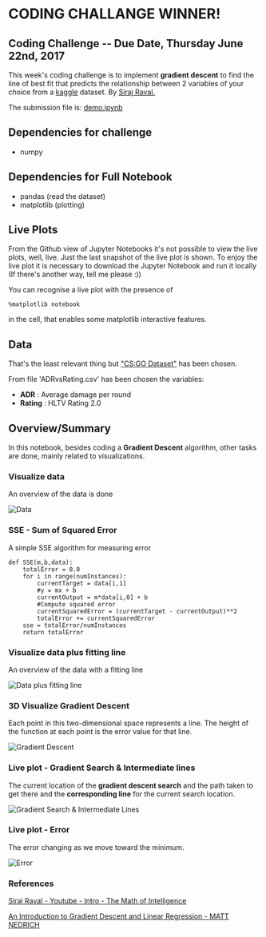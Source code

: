 # CODING CHALLANGE WINNER!

## Coding Challenge -- Due Date, Thursday June 22nd, 2017

This week's coding challenge is to implement **gradient descent** to find the line of best fit that predicts the relationship between
2 variables of your choice from a [kaggle](https://www.kaggle.com/datasets) dataset. By <a href="https://github.com/llSourcell/The_Math_of_Intelligence">Siraj Raval.</a>

The submission file is: <a href="https://github.com/alberduris/The_Math_of_Intelligence/blob/master/Week1/demo.ipynb">demo.ipynb</a>

## Dependencies for challenge

* numpy

## Dependencies for Full Notebook

* pandas (read the dataset)
* matplotlib (plotting)

## Live Plots

From the Github view of Jupyter Notebooks it's not possible to view the live plots, well, live. Just the last snapshot of the live plot is shown. To enjoy the live plot it is necessary to download the Jupyter Notebook and run it locally (If there's another way, tell me please :))

You can recognise a live plot with the presence of 
```
%matplotlib notebook
```
in the cell, that enables some matplotlib interactive features.

## Data

That's the least relevant thing but <a href="https://www.kaggle.com/reagentx/HLTVData">"CS:GO Dataset"</a> has been chosen.

From file 'ADRvsRating.csv' has been chosen the variables:
 - **ADR** : Average damage per round
 - **Rating** : HLTV Rating 2.0

## Overview/Summary

In this notebook, besides coding a **Gradient Descent** algorithm, other tasks are done, mainly related to visualizations.

### Visualize data

An overview of the data is done

![Data](https://github.com/alberduris/The_Math_of_Intelligence/raw/master/Week1/resources/data.png)


### SSE - Sum of Squared Error

A simple SSE algorithm for measuring error

```
def SSE(m,b,data):
    totalError = 0.0
    for i in range(numInstances):
        currentTarget = data[i,1]
        #y = mx + b
        currentOutput = m*data[i,0] + b
        #Compute squared error
        currentSquaredError = (currentTarget - currentOutput)**2
        totalError += currentSquaredError
    sse = totalError/numInstances
    return totalError
```
### Visualize data plus fitting line

An overview of the data with a fitting line

![Data plus fitting line](https://github.com/alberduris/The_Math_of_Intelligence/blob/master/Week1/resources/data_line.png)

### 3D Visualize Gradient Descent 

Each point in this two-dimensional space represents a line. The height of the function at each point is the error value for that line.

![Gradient Descent](https://github.com/alberduris/The_Math_of_Intelligence/blob/master/Week1/resources/gradient_descent_1.png)

### Live plot - Gradient Search & Intermediate lines

The current location of the **gradient descent search** and the path taken to get there and the **corresponding line** for the current search location. 

![Gradient Search & Intermediate Lines](https://github.com/alberduris/The_Math_of_Intelligence/blob/master/Week1/resources/live_plot_gs_il.png)

### Live plot - Error

The error changing as we move toward the minimum.

![Error](https://github.com/alberduris/The_Math_of_Intelligence/blob/master/Week1/resources/live_error.png)

### References

<a href="https://spin.atomicobject.com/2014/06/24/gradient-descent-linear-regression/">Siraj Raval - Youtube - Intro - The Math of Intelligence</a>

<a href="https://spin.atomicobject.com/2014/06/24/gradient-descent-linear-regression/">An Introduction to Gradient Descent and Linear Regression - MATT NEDRICH</a>
